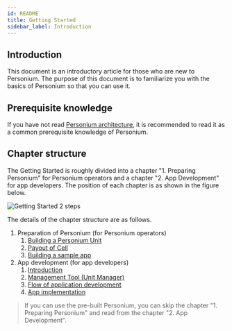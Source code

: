 ```yaml
---
id: README
title: Getting Started
sidebar_label: Introduction
---
```


## Introduction

This document is an introductory article for those who are new to Personium. The purpose of this document is to familiarize you with the basics of Personium so that you can use it.

## Prerequisite knowledge

If you have not read [Personium architecture](../user_guide/001_Personium_Architecture.md), it is recommended to read it as a common prerequisite knowledge of Personium.

## Chapter structure

The Getting Started is roughly divided into a chapter "1. Preparing Personium" for Personium operators and a chapter "2. App Development" for app developers. The position of each chapter is as shown in the figure below.

![Getting Started 2 steps](assets/users-for-getting-started.png)

The details of the chapter structure are as follows.

1. Preparation of Personium (for Personium operators)
    1. [Building a Personium Unit](./setup-unit.md)
    2. [Payout of Cell](../unit-administrator/tutorial.md)
    3. [Building a sample app](./setup-sample-apps.md)
2. App development (for app developers)
    1. [Introduction](./appdev-introduction.md)
    2. [Management Tool (Unit Manager)](./appdev-management-tool.md)
    3. [Flow of application development](./appdev-process.md)
    4. [App implementation](./appdev-impl.md)

> If you can use the pre-built Personium, you can skip the chapter "1. Preparing Personium" and read from the chapter "2. App Development".
